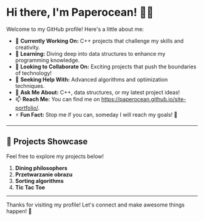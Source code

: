 # Hi there, I'm Paperocean! 👋✨

Welcome to my GitHub profile! Here's a little about me:

- 🔭 **Currently Working On:** C++ projects that challenge my skills and creativity. 
- 🌱 **Learning:** Diving deep into data structures to enhance my programming knowledge.
- 👯 **Looking to Collaborate On:** Exciting projects that push the boundaries of technology!
- 🤔 **Seeking Help With:** Advanced algorithms and optimization techniques.
- 💬 **Ask Me About:** C++, data structures, or my latest project ideas!
- 📫 **Reach Me:** You can find me on https://paperocean.github.io/site-portfolio/.
- ⚡ **Fun Fact:** Stop me if you can, someday I will reach my goals! 🌟

---

## 🌟 Projects Showcase

Feel free to explore my projects below!

1. **Dining philosophers**
2. **Przetwarzanie obrazu**
3. **Sorting algorithms**
4. **Tic Tac Toe**

---

Thanks for visiting my profile! Let's connect and make awesome things happen! 🚀
